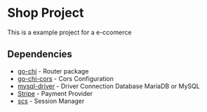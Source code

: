 # Shop Project

This is a example project for a e-ccomerce

## Dependencies
- [go-chi](https://github.com/go-chi/chi) - Router package
- [go-chi-cors](https://github.com/go-chi/cors) - Cors Configuration
- [mysql-driver](https://github.com/go-sql-driver/mysql) - Driver Connection Database MariaDB or MySQL
- [Stripe](https://github.com/stripe/stripe-go) - Payment Provider
- [scs](https://github.com/alexedwards/scs) - Session Manager